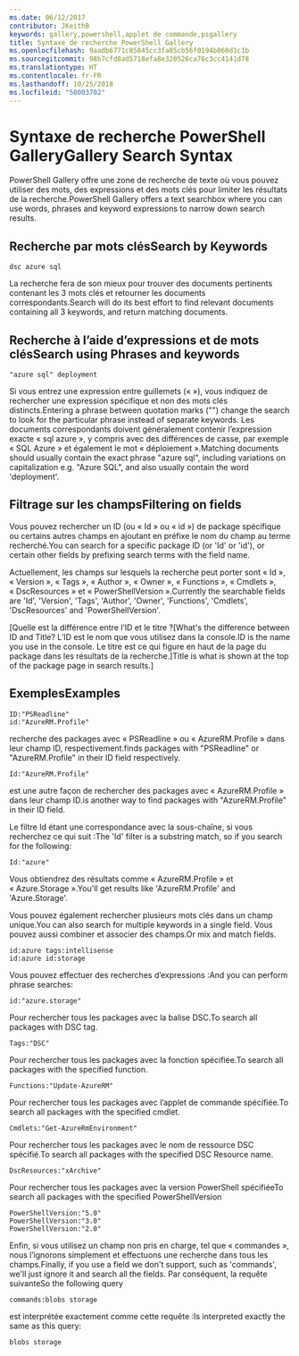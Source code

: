 ```yaml
---
ms.date: 06/12/2017
contributor: JKeithB
keywords: gallery,powershell,applet de commande,psgallery
title: Syntaxe de recherche PowerShell Gallery
ms.openlocfilehash: 9aadb6771c85845cc3fa05cb56f0194b060d1c1b
ms.sourcegitcommit: 98b7cfd8ad5718efa8e320526ca76c3cc4141d78
ms.translationtype: HT
ms.contentlocale: fr-FR
ms.lasthandoff: 10/25/2018
ms.locfileid: "50003702"
---
```

# <a name="gallery-search-syntax"></a><span data-ttu-id="11ba6-103">Syntaxe de recherche PowerShell Gallery</span><span class="sxs-lookup"><span data-stu-id="11ba6-103">Gallery Search Syntax</span></span>

<span data-ttu-id="11ba6-104">PowerShell Gallery offre une zone de recherche de texte où vous pouvez utiliser des mots, des expressions et des mots clés pour limiter les résultats de la recherche.</span><span class="sxs-lookup"><span data-stu-id="11ba6-104">PowerShell Gallery offers a text searchbox where you can use words, phrases and keyword expressions to narrow down search results.</span></span>

## <a name="search-by-keywords"></a><span data-ttu-id="11ba6-105">Recherche par mots clés</span><span class="sxs-lookup"><span data-stu-id="11ba6-105">Search by Keywords</span></span>

    dsc azure sql

<span data-ttu-id="11ba6-106">La recherche fera de son mieux pour trouver des documents pertinents contenant les 3 mots clés et retourner les documents correspondants.</span><span class="sxs-lookup"><span data-stu-id="11ba6-106">Search will do its best effort to find relevant documents containing all 3 keywords, and return matching documents.</span></span>

## <a name="search-using-phrases-and-keywords"></a><span data-ttu-id="11ba6-107">Recherche à l’aide d’expressions et de mots clés</span><span class="sxs-lookup"><span data-stu-id="11ba6-107">Search using Phrases and keywords</span></span>

    "azure sql" deployment

<span data-ttu-id="11ba6-108">Si vous entrez une expression entre guillemets (« »), vous indiquez de rechercher une expression spécifique et non des mots clés distincts.</span><span class="sxs-lookup"><span data-stu-id="11ba6-108">Entering a phrase between quotation marks ("") change the search to look for the particular phrase instead of separate keywords.</span></span>
<span data-ttu-id="11ba6-109">Les documents correspondants doivent généralement contenir l’expression exacte « sql azure », y compris avec des différences de casse, par exemple « SQL Azure » et également le mot « déploiement ».</span><span class="sxs-lookup"><span data-stu-id="11ba6-109">Matching documents should usually contain the exact phrase "azure sql", including variations on capitalization e.g. "Azure SQL", and also usually contain the word 'deployment'.</span></span>

## <a name="filtering-on-fields"></a><span data-ttu-id="11ba6-110">Filtrage sur les champs</span><span class="sxs-lookup"><span data-stu-id="11ba6-110">Filtering on fields</span></span>

<span data-ttu-id="11ba6-111">Vous pouvez rechercher un ID (ou « Id » ou « id ») de package spécifique ou certains autres champs en ajoutant en préfixe le nom du champ au terme recherché.</span><span class="sxs-lookup"><span data-stu-id="11ba6-111">You can search for a specific package ID (or 'Id' or 'id'), or certain other fields by prefixing search terms with the field name.</span></span>

<span data-ttu-id="11ba6-112">Actuellement, les champs sur lesquels la recherche peut porter sont « Id », « Version », « Tags », « Author », « Owner », « Functions », « Cmdlets », « DscResources » et « PowerShellVersion ».</span><span class="sxs-lookup"><span data-stu-id="11ba6-112">Currently the searchable fields are 'Id', 'Version', 'Tags', 'Author', 'Owner', 'Functions', 'Cmdlets', 'DscResources' and 'PowerShellVersion'.</span></span>

<span data-ttu-id="11ba6-113">[Quelle est la différence entre l’ID et le titre ?</span><span class="sxs-lookup"><span data-stu-id="11ba6-113">[What's the difference between ID and Title?</span></span> <span data-ttu-id="11ba6-114">L’ID est le nom que vous utilisez dans la console.</span><span class="sxs-lookup"><span data-stu-id="11ba6-114">ID is the name you use in the console.</span></span> <span data-ttu-id="11ba6-115">Le titre est ce qui figure en haut de la page du package dans les résultats de la recherche.]</span><span class="sxs-lookup"><span data-stu-id="11ba6-115">Title is what is shown at the top of the package page in search results.]</span></span>

## <a name="examples"></a><span data-ttu-id="11ba6-116">Exemples</span><span class="sxs-lookup"><span data-stu-id="11ba6-116">Examples</span></span>

    ID:"PSReadline"
    id:"AzureRM.Profile"

<span data-ttu-id="11ba6-117">recherche des packages avec « PSReadline » ou « AzureRM.Profile » dans leur champ ID, respectivement.</span><span class="sxs-lookup"><span data-stu-id="11ba6-117">finds packages with "PSReadline" or "AzureRM.Profile" in their ID field respectively.</span></span>

    Id:"AzureRM.Profile"

<span data-ttu-id="11ba6-118">est une autre façon de rechercher des packages avec « AzureRM.Profile » dans leur champ ID.</span><span class="sxs-lookup"><span data-stu-id="11ba6-118">is another way to find packages with "AzureRM.Profile" in their ID field.</span></span>

<span data-ttu-id="11ba6-119">Le filtre Id étant une correspondance avec la sous-chaîne, si vous recherchez ce qui suit :</span><span class="sxs-lookup"><span data-stu-id="11ba6-119">The 'Id' filter is a substring match, so if you search for the following:</span></span>

    Id:"azure"

<span data-ttu-id="11ba6-120">Vous obtiendrez des résultats comme « AzureRM.Profile » et « Azure.Storage ».</span><span class="sxs-lookup"><span data-stu-id="11ba6-120">You'll get results like 'AzureRM.Profile' and 'Azure.Storage'.</span></span>

<span data-ttu-id="11ba6-121">Vous pouvez également rechercher plusieurs mots clés dans un champ unique.</span><span class="sxs-lookup"><span data-stu-id="11ba6-121">You can also search for multiple keywords in a single field.</span></span> <span data-ttu-id="11ba6-122">Vous pouvez aussi combiner et associer des champs.</span><span class="sxs-lookup"><span data-stu-id="11ba6-122">Or mix and match fields.</span></span>

    id:azure tags:intellisense
    id:azure id:storage

<span data-ttu-id="11ba6-123">Vous pouvez effectuer des recherches d’expressions :</span><span class="sxs-lookup"><span data-stu-id="11ba6-123">And you can perform phrase searches:</span></span>

    id:"azure.storage"


<span data-ttu-id="11ba6-124">Pour rechercher tous les packages avec la balise DSC.</span><span class="sxs-lookup"><span data-stu-id="11ba6-124">To search all packages with DSC tag.</span></span>

    Tags:"DSC"

<span data-ttu-id="11ba6-125">Pour rechercher tous les packages avec la fonction spécifiée.</span><span class="sxs-lookup"><span data-stu-id="11ba6-125">To search all packages with the specified function.</span></span>

    Functions:"Update-AzureRM"

<span data-ttu-id="11ba6-126">Pour rechercher tous les packages avec l’applet de commande spécifiée.</span><span class="sxs-lookup"><span data-stu-id="11ba6-126">To search all packages with the specified cmdlet.</span></span>

    Cmdlets:"Get-AzureRmEnvironment"

<span data-ttu-id="11ba6-127">Pour rechercher tous les packages avec le nom de ressource DSC spécifié.</span><span class="sxs-lookup"><span data-stu-id="11ba6-127">To search all packages with the specified DSC Resource name.</span></span>

    DscResources:"xArchive"

<span data-ttu-id="11ba6-128">Pour rechercher tous les packages avec la version PowerShell spécifiée</span><span class="sxs-lookup"><span data-stu-id="11ba6-128">To search all packages with the specified PowerShellVersion</span></span>

    PowerShellVersion:"5.0"
    PowerShellVersion:"3.0"
    PowerShellVersion:"2.0"


<span data-ttu-id="11ba6-129">Enfin, si vous utilisez un champ non pris en charge, tel que « commandes », nous l’ignorons simplement et effectuons une recherche dans tous les champs.</span><span class="sxs-lookup"><span data-stu-id="11ba6-129">Finally, if you use a field we don't support, such as 'commands', we'll just ignore it and search all the fields.</span></span> <span data-ttu-id="11ba6-130">Par conséquent, la requête suivante</span><span class="sxs-lookup"><span data-stu-id="11ba6-130">So the following query</span></span>

    commands:blobs storage

<span data-ttu-id="11ba6-131">est interprétée exactement comme cette requête :</span><span class="sxs-lookup"><span data-stu-id="11ba6-131">Is interpreted exactly the same as this query:</span></span>

    blobs storage
